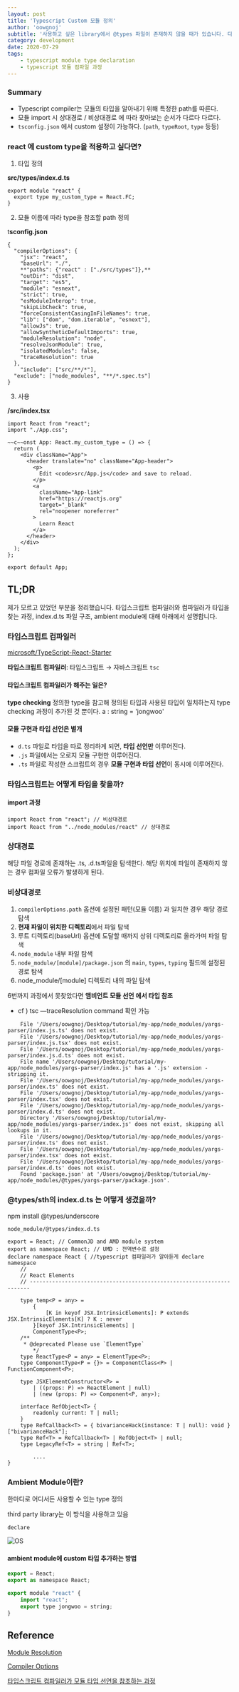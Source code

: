 ```yaml
---
layout: post
title: 'Typescript Custom 모듈 정의'
author: 'oowgnoj'
subtitle: '사용하고 싶은 library에서 @types 파일이 존재하지 않을 때가 있습니다. 다른 라이브러리를 찾아보기 전에 직접 만들어보면 어떨까요? @types 지원이 되지 않아도 간단히 custom type을 정의하는 법을 정리했습니다.'
category: development
date: 2020-07-29
tags:
    - typescript module type declaration
    - typescript 모듈 컴파일 과정
---
```


### Summary

-   Typescript compiler는 모듈의 타입을 알아내기 위해 특정한 path를 따른다.
-   모듈 import 시 상대경로 / 비상대경로 에 따라 찾아보는 순서가 다르다 다르다.
-   `tsconfig.json` 에서 custom 설정이 가능하다. (`path`, `typeRoot`, `type` 등등)

### react 에 custom type을 적용하고 싶다면?

1. 타입 정의

**src/types/index.d.ts**

```
export module "react" {
  export type my_custom_type = React.FC;
}
```

2. 모듈 이름에 따라 type을 참조할 path 정의

t**sconfig.json**

```
{
  "compilerOptions": {
    "jsx": "react",
    "baseUrl": "./",
    **"paths": {"react" : ["./src/types"]},**
    "outDir": "dist",
    "target": "es5",
    "module": "esnext",
    "strict": true,
    "esModuleInterop": true,
    "skipLibCheck": true,
    "forceConsistentCasingInFileNames": true,
    "lib": ["dom", "dom.iterable", "esnext"],
    "allowJs": true,
    "allowSyntheticDefaultImports": true,
    "moduleResolution": "node",
    "resolveJsonModule": true,
    "isolatedModules": false,
    "traceResolution": true
  },
	"include": ["src/**/*"],
  "exclude": ["node_modules", "**/*.spec.ts"]
}
```

3. 사용

**/src/index.tsx**

```
import React from "react";
import "./App.css";

~~c~~onst App: React.my_custom_type = () => {
  return (
    <div className="App">
      <header translate="no" className="App-header">
        <p>
          Edit <code>src/App.js</code> and save to reload.
        </p>
        <a
          className="App-link"
          href="https://reactjs.org"
          target="_blank"
          rel="noopener noreferrer"
        >
          Learn React
        </a>
      </header>
    </div>
  );
};

export default App;
```

## TL;DR

제가 모르고 있었던 부분을 정리했습니다. 타입스크립트 컴파일러와 컴파일러가 타입을 찾는 과정, index.d.ts 파일 구조, ambient module에 대해 아래에서 설명합니다.

### 타입스크립트 컴파일러

[microsoft/TypeScript-React-Starter](https://github.com/microsoft/TypeScript-React-Starter.git)

**타입스크립트 컴파일러**: 타입스크립트 → 자바스크립트 `tsc`

#### **타입스크립트 컴파일러가 해주는 일은?**

**type checking**
정의한 type을 참고해 정의된 타입과 사용된 타입이 일치하는지 type checking 과정이 추가된 것 뿐이다.
a : string = 'jongwoo'

#### **모듈 구현과 타입 선언은 별개**

-   `d.ts` 파일로 타입을 따로 정리하게 되면, **타입 선언만** 이루어진다.
-   `.js` 파일에서는 오로지 모듈 구현만 이루어진다.
-   `.ts` 파일로 작성한 스크립트의 경우 **모듈 구현과 타입 선언**이 동시에 이루어진다.

### 타입스크립트는 어떻게 타입을 찾을까?

#### import 과정

```
import React from "react"; // 비상대경로
import React from "../node_modules/react" // 상대경로
```

### 상대경로

해당 파일 경로에 존재하는 .ts, .d.ts파일을 탐색한다. 해당 위치에 파일이 존재하지 않는 경우 컴파일 오류가 발생하게 된다.

### 비상대경로

1. `compilerOptions.path` 옵션에 설정된 패턴(모듈 이름) 과 일치한 경우 해당 경로 탐색
2. **현재 파일이 위치한 디렉토리**에서 파일 탐색
3. 루트 디렉토리(baseUrl) 옵션에 도달할 때까지 상위 디렉토리로 올라가며 파일 탐색
4. `node_module` 내부 파일 탐색
5. `node_module/[module]/package.json` 의 `main`, `types`, `typing` 필드에 설정된 경로 탐색
6. node_module/[module] 디렉토리 내의 파일 탐색

6번까지 과정에서 못찾았다면 **앰비언트 모듈 선언 에서 타입 참조**

-   cf ) tsc —traceResolution command 확인 가능

```
    File '/Users/oowgnoj/Desktop/tutorial/my-app/node_modules/yargs-parser/index.js.ts' does not exist.
    File '/Users/oowgnoj/Desktop/tutorial/my-app/node_modules/yargs-parser/index.js.tsx' does not exist.
    File '/Users/oowgnoj/Desktop/tutorial/my-app/node_modules/yargs-parser/index.js.d.ts' does not exist.
    File name '/Users/oowgnoj/Desktop/tutorial/my-app/node_modules/yargs-parser/index.js' has a '.js' extension - stripping it.
    File '/Users/oowgnoj/Desktop/tutorial/my-app/node_modules/yargs-parser/index.ts' does not exist.
    File '/Users/oowgnoj/Desktop/tutorial/my-app/node_modules/yargs-parser/index.tsx' does not exist.
    File '/Users/oowgnoj/Desktop/tutorial/my-app/node_modules/yargs-parser/index.d.ts' does not exist.
    Directory '/Users/oowgnoj/Desktop/tutorial/my-app/node_modules/yargs-parser/index.js' does not exist, skipping all lookups in it.
    File '/Users/oowgnoj/Desktop/tutorial/my-app/node_modules/yargs-parser/index.ts' does not exist.
    File '/Users/oowgnoj/Desktop/tutorial/my-app/node_modules/yargs-parser/index.tsx' does not exist.
    File '/Users/oowgnoj/Desktop/tutorial/my-app/node_modules/yargs-parser/index.d.ts' does not exist.
    Found 'package.json' at '/Users/oowgnoj/Desktop/tutorial/my-app/node_modules/@types/yargs-parser/package.json'.
```

### @types/sth의 index.d.ts 는 어떻게 생겼을까?

npm install @types/underscore

`node_module/@types/index.d.ts`

```
export = React; // CommonJD and AMD module system
export as namespace React; // UMD : 전역변수로 설정
declare namespace React { //typescript 컴파일러가 알아듣게 declare namespace
    //
    // React Elements
    // ----------------------------------------------------------------------

    type temp<P = any> =
        {
            [K in keyof JSX.IntrinsicElements]: P extends JSX.IntrinsicElements[K] ? K : never
        }[keyof JSX.IntrinsicElements] |
        ComponentType<P>;
    /**
     * @deprecated Please use `ElementType`
        */
    type ReactType<P = any> = ElementType<P>;
    type ComponentType<P = {}> = ComponentClass<P> | FunctionComponent<P>;

    type JSXElementConstructor<P> =
        | ((props: P) => ReactElement | null)
        | (new (props: P) => Component<P, any>);

    interface RefObject<T> {
        readonly current: T | null;
    }
    type RefCallback<T> = { bivarianceHack(instance: T | null): void }["bivarianceHack"];
    type Ref<T> = RefCallback<T> | RefObject<T> | null;
    type LegacyRef<T> = string | Ref<T>;

        ....
}

```

### Ambient Module이란?

한마디로 어디서든 사용할 수 있는 type 정의

third party library는 이 방식을 사용하고 있음

`declare`

![OS](./../images/in-post/ambient_module.png)

#### ambient module에 custom 타입 추가하는 방법

```jsx
export = React;
export as namespace React;

export module "react" {
    import "react";
    export type jongwoo = string;
}

```

## Reference

[Module Resolution](https://www.typescriptlang.org/docs/handbook/module-resolution.html)

[Compiler Options](https://www.typescriptlang.org/docs/handbook/compiler-options.html)

[타입스크립트 컴파일러가 모듈 타입 선언을 참조하는 과정](https://medium.com/naver-fe-platform/%ED%83%80%EC%9E%85%EC%8A%A4%ED%81%AC%EB%A6%BD%ED%8A%B8-%EC%BB%B4%ED%8C%8C%EC%9D%BC%EB%9F%AC%EA%B0%80-%EB%AA%A8%EB%93%88-%ED%83%80%EC%9E%85-%EC%84%A0%EC%96%B8%EC%9D%84-%EC%B0%B8%EC%A1%B0%ED%95%98%EB%8A%94-%EA%B3%BC%EC%A0%95-5bfc55a88bb6)
